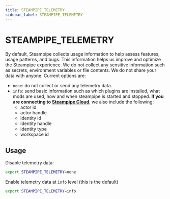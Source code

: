 ```yaml
---
title: STEAMPIPE_TELEMETRY
sidebar_label: STEAMPIPE_TELEMETRY
---
```


# STEAMPIPE_TELEMETRY

By default, Steampipe collects usage information to help assess features, usage patterns, and bugs.  This information helps us improve and optimize the Steampipe experience.  We do not collect any sensitive information such as secrets, environment variables or file contents.  We do not share your data with anyone.  Current options are:
- `none`: do not collect or send any telemetry data.
- `info`: send basic information such as which plugins are installed, what mods are used, how and when steampipe is started and stopped.  **If you are connecting to [Steampipe Cloud](cloud/overview)**, we also include the following:
  - actor id
  - actor handle
  - identity id
  - identity handle
  - identity type
  - workspace id


## Usage 

Disable telemetry data:

```bash
export STEAMPIPE_TELEMETRY=none
```

Enable telemetry data at `info` level (this is the default)

```bash
export STEAMPIPE_TELEMETRY=info
```